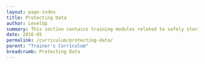 ```yaml
---
layout: page-index
title: Protecting Data
author: LevelUp
summary: This section contains training modules related to safely storing, backing up, and protecting important or sensitive data, and practices which training participants can adopt to perform regular data backups, create stronger passwords, and make informed decisions around how and where they keep their data. Topics addressed include data backup procedures, creating and managing multiple strong passwords, and detailed options for data storage.
date: 2016-05
permalink: /curriculum/protecting-data/
parent: "Trainer's Curriculum"
breadcrumb: Protecting Data
---
```

